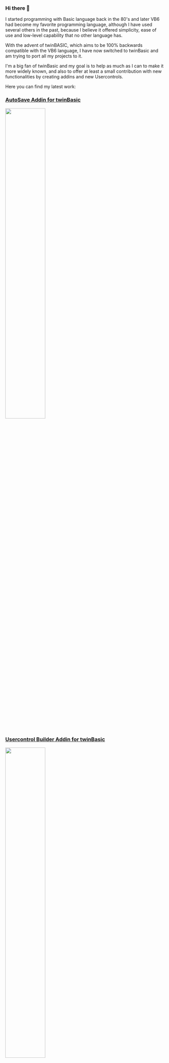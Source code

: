 ### Hi there 👋

I started programming with Basic language back in the 80's and later VB6 had become my favorite programming language, although I have used several others in the past, because I believe it offered simplicity, ease of use and low-level capability that no other language has.

With the advent of twinBASIC, which aims to be 100% backwards compatible with the VB6 language, I have now switched to twinBasic and am trying to port all my projects to it.

I'm a big fan of twinBasic and my goal is to help as much as I can to make it more widely known, and  also to offer at least a small contribution with new functionalities by creating addins and new Usercontrols.


Here you can find my latest work:

### [AutoSave Addin for twinBasic](https://github.com/sokinkeso/AutoSaveAddin)
<a href="https://github.com/sokinkeso/AutoSaveAddin"><img src="https://github.com/sokinkeso/AutoSaveAddin/assets/113173954/502991c5-bdf0-4c88-b18b-f8f8b6b63aef" width="50%"></a>

### [Usercontrol Builder Addin for twinBasic](https://github.com/sokinkeso/Usercontrol-Builder-for-TwinBASIC)
<a href="https://github.com/sokinkeso/Usercontrol-Builder-for-TwinBASIC"><img src="https://github.com/sokinkeso/Usercontrol-Builder-for-TwinBASIC/assets/113173954/6a8a05d0-359b-4679-8ba2-0e6567b2c31a" width="50%"></a>

### [MsgBox Builder Addin for twinBasic](https://github.com/sokinkeso/MsgBox-Builder-Addin-for-twinBasic)
<a href="https://github.com/sokinkeso/MsgBox-Builder-Addin-for-twinBasic"><img src="https://github.com/sokinkeso/MsgBox-Builder-Addin-for-twinBasic/assets/113173954/fce25964-9517-4e7e-a608-06bbd3c9362f" width="50%"></a>

### [String Converter Addin for twinBasic](https://github.com/sokinkeso/String-Converter-Addin-for-twinBasic)
<a href="https://github.com/sokinkeso/String-Converter-Addin-for-twinBasic"><img src="https://github.com/sokinkeso/String-Converter-Addin-for-twinBasic/assets/113173954/b28f45bf-d85c-4044-bb53-e3f73ecf7f82" width="50%"></a>


<!--
**sokinkeso/sokinkeso** is a ✨ _special_ ✨ repository because its `README.md` (this file) appears on your GitHub profile.

Here are some ideas to get you started:

- 🔭 I’m currently working on ...
- 🌱 I’m currently learning ...
- 👯 I’m looking to collaborate on ...
- 🤔 I’m looking for help with ...
- 💬 Ask me about ...
- 📫 How to reach me: ...
- 😄 Pronouns: ...
- ⚡ Fun fact: ...
-->
